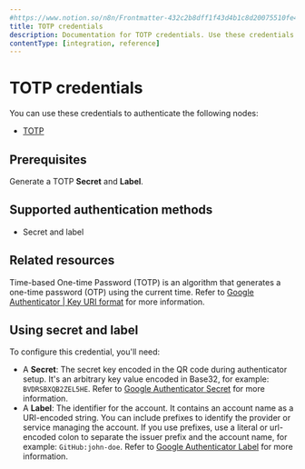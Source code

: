 ```yaml
---
#https://www.notion.so/n8n/Frontmatter-432c2b8dff1f43d4b1c8d20075510fe4
title: TOTP credentials
description: Documentation for TOTP credentials. Use these credentials to authenticate TOTP in n8n, a workflow automation platform.
contentType: [integration, reference]
---
```


# TOTP credentials

You can use these credentials to authenticate the following nodes:

- [TOTP](/integrations/builtin/core-nodes/n8n-nodes-base.totp.md)

## Prerequisites

Generate a TOTP **Secret** and **Label**.

## Supported authentication methods

- Secret and label

## Related resources

Time-based One-time Password (TOTP) is an algorithm that generates a one-time password (OTP) using the current time. Refer to [Google Authenticator | Key URI format](https://github.com/google/google-authenticator/wiki/Key-Uri-Format) for more information.

## Using secret and label

To configure this credential, you'll need:

- A **Secret**: The secret key encoded in the QR code during authenticator setup. It's an arbitrary key value encoded in Base32, for example: `BVDRSBXQB2ZEL5HE`. Refer to [Google Authenticator Secret](https://github.com/google/google-authenticator/wiki/Key-Uri-Format#secret) for more information.
- A **Label**: The identifier for the account. It contains an account name as a URI-encoded string. You can include prefixes to identify the provider or service managing the account. If you use prefixes, use a literal or url-encoded colon to separate the issuer prefix and the account name, for example: `GitHub:john-doe`. Refer to [Google Authenticator Label](https://github.com/google/google-authenticator/wiki/Key-Uri-Format#label) for more information.
